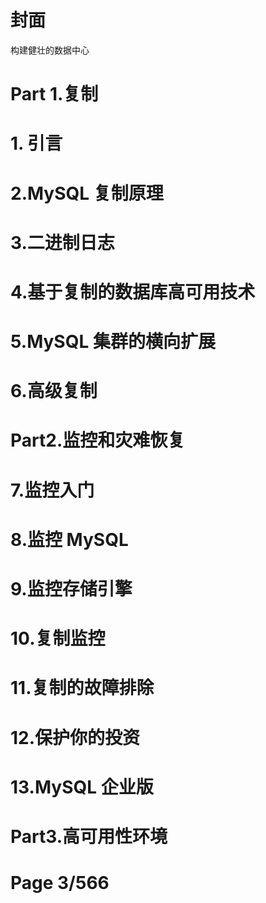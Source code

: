# 封面

构建健壮的数据中心

# Part 1.复制

# 1. 引言

# 2.MySQL 复制原理

# 3.二进制日志

# 4.基于复制的数据库高可用技术

# 5.MySQL 集群的横向扩展

# 6.高级复制

# Part2.监控和灾难恢复

# 7.监控入门

# 8.监控 MySQL

# 9.监控存储引擎

# 10.复制监控

# 11.复制的故障排除

# 12.保护你的投资

# 13.MySQL 企业版

# Part3.高可用性环境

# Page 3/566
